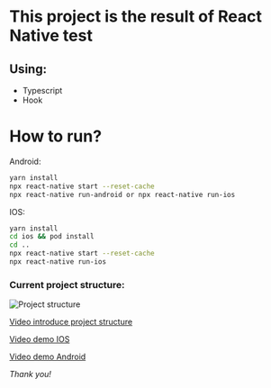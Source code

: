 # This project is the result of React Native test

## Using:
- Typescript
- Hook

# How to run?

Android:
```sh
yarn install
npx react-native start --reset-cache
npx react-native run-android or npx react-native run-ios
```

IOS:
```sh
yarn install
cd ios && pod install
cd ..
npx react-native start --reset-cache
npx react-native run-ios
```

### Current project structure:
![Project structure](https://i.ibb.co/rpsMkWg/project-structure.png)

[Video introduce project structure](https://drive.google.com/file/d/1esYv4f5WgOafIW8rVqgIu42iWQJzmmzU/view?usp=sharing)

[Video demo IOS](https://drive.google.com/file/d/12TRt89AUaGZKJShoQUlZCsGLLER-j7AN/view?usp=sharing)

[Video demo Android](https://drive.google.com/file/d/1M94L2Rr_rb0tGpnDvJKHtErCthpHhQcY/view?usp=sharing)

*Thank you!*